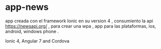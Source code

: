 # app-news
app creada con el framework Ionic en su version 4 ,  consumiento la api  https://newsapi.org/ , 
para crear una wpa , app para las plataformas, ios, android, windows phone .

Ionic 4, Angular 7 and Cordova
